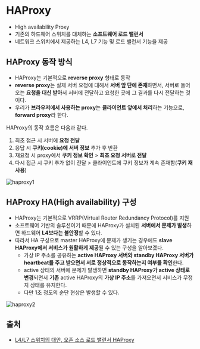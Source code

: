 # HAProxy

- High availability Proxy
-  기존의 하드웨어 스위치를 대체하는 **소프트웨어 로드 밸런서**
- 네트워크 스위치에서 제공하는 L4, L7 기능 및 로드 밸런서 기능을 제공

## HAProxy 동작 방식

- HAProxy는 기본적으로 **reverse proxy** 형태로 동작
- **reverse proxy**는 실제 서버 요청에 대해서 **서버 앞 단에 존재**하면서, 서버로 들어오는 **요청을 대신 받아**서 서버에 전달하고 요청한 곳에 그 결과를 다시 전달하는 것이다.
- 우리가 **브라우저에서 사용하는 proxy**는 **클라이언트 앞에서 처리**하는 기능으로, **forward proxy**라 한다. 

HAProxy의 동작 흐름은 다음과 같다.

1. 최초 접근 시 서버에 **요청 전달**
2. 응답 시 **쿠키(cookie)에 서버 정보** 추가 후 반환
3. 재요청 시 proxy에서 **쿠키 정보 확인** > **최초 요청 서버로 전달**
4. 다시 접근 시 쿠키 추가 없이 전달 > 클라이언트에 쿠키 정보가 계속 존재함(**쿠키 재사용**)

![haproxy1](https://d2.naver.com/content/images/2015/06/helloworld-284659-1.png)

## HAProxy HA(High availability) 구성

- HAProxy는 기본적으로 VRRP(Virtual Router Redundancy Protocol)를 지원
- 소프트웨어 기반의 솔루션이기 때문에 HAProxy가 설치된 **서버에서 문제가 발생**하면 하드웨어 **L4보다는 불안정**할 수 있다. 
- 따라서 HA 구성으로 master HAProxy에 문제가 생기는 경우에도 **slave HAProxy에서 서비스가 원활하게 제공**될 수 있는 구성을 알아보겠다.
  - 가상 IP 주소를 공유하는 **active HAProxy 서버와 standby HAProxy 서버가 heartbeat를 주고 받으면서 서로 정상적으로 동작하는지 여부를 확인**한다. 
  - active 상태의 서버에 문제가 발생하면 **standby HAProxy가 active 상태로 변경**되면서 **기존** active HAProxy의 **가상 IP 주소**를 가져오면서 서비스가 무정지 상태를 유지한다. 
  - 다만 1초 정도의 순단 현상은 발생할 수 있다.

![haproxy2](https://d2.naver.com/content/images/2015/06/helloworld-284659-2.png)


## 출처
- [L4/L7 스위치의 대안, 오픈 소스 로드 밸런서 HAProxy](https://d2.naver.com/helloworld/284659)
